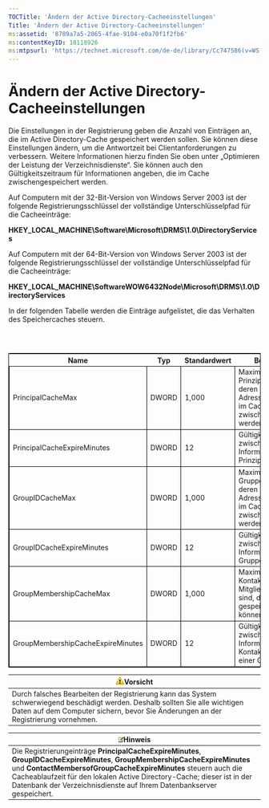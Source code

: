 ```yaml
---
TOCTitle: 'Ändern der Active Directory-Cacheeinstellungen'
Title: 'Ändern der Active Directory-Cacheeinstellungen'
ms:assetid: '8789a7a5-2065-4fae-9104-e0a70f1f2fb6'
ms:contentKeyID: 18118926
ms:mtpsurl: 'https://technet.microsoft.com/de-de/library/Cc747586(v=WS.10)'
---
```


Ändern der Active Directory-Cacheeinstellungen
==============================================

Die Einstellungen in der Registrierung geben die Anzahl von Einträgen an, die im Active Directory-Cache gespeichert werden sollen. Sie können diese Einstellungen ändern, um die Antwortzeit bei Clientanforderungen zu verbessern. Weitere Informationen hierzu finden Sie oben unter „Optimieren der Leistung der Verzeichnisdienste“. Sie können auch den Gültigkeitszeitraum für Informationen angeben, die im Cache zwischengespeichert werden.

Auf Computern mit der 32-Bit-Version von Windows Server 2003 ist der folgende Registrierungsschlüssel der vollständige Unterschlüsselpfad für die Cacheeinträge:

**HKEY\_LOCAL\_MACHINE\\Software\\Microsoft\\DRMS\\1.0\\DirectoryServices**

Auf Computern mit der 64-Bit-Version von Windows Server 2003 ist der folgende Registrierungsschlüssel der vollständige Unterschlüsselpfad für die Cacheeinträge:

**HKEY\_LOCAL\_MACHINE\\SoftwareWOW6432Node\\Microsoft\\DRMS\\1.0\\DirectoryServices**

In der folgenden Tabelle werden die Einträge aufgelistet, die das Verhalten des Speichercaches steuern.

###  

 
<table style="border:1px solid black;">
<colgroup>
<col width="25%" />
<col width="25%" />
<col width="25%" />
<col width="25%" />
</colgroup>
<thead>
<tr class="header">
<th>Name</th>
<th>Typ</th>
<th>Standardwert</th>
<th>Beschreibung</th>
</tr>
</thead>
<tbody>
<tr class="odd">
<td style="border:1px solid black;">PrincipalCacheMax</td>
<td style="border:1px solid black;">DWORD</td>
<td style="border:1px solid black;">1,000</td>
<td style="border:1px solid black;">Maximale Anzahl von Prinzipalen sowie von deren E-Mail-Adressen und SIDs, die im Cache zwischengespeichert werden können.</td>
</tr>
<tr class="even">
<td style="border:1px solid black;">PrincipalCacheExpireMinutes</td>
<td style="border:1px solid black;">DWORD</td>
<td style="border:1px solid black;">12</td>
<td style="border:1px solid black;">Gültigkeitszeitraum der zwischengespeicherten Informationen für Prinzipale.</td>
</tr>
<tr class="odd">
<td style="border:1px solid black;">GroupIDCacheMax</td>
<td style="border:1px solid black;">DWORD</td>
<td style="border:1px solid black;">1,000</td>
<td style="border:1px solid black;">Maximale Anzahl von Gruppen sowie von deren E-Mail-Adressen und SIDs, die im Cache zwischengespeichert werden können.</td>
</tr>
<tr class="even">
<td style="border:1px solid black;">GroupIDCacheExpireMinutes</td>
<td style="border:1px solid black;">DWORD</td>
<td style="border:1px solid black;">12</td>
<td style="border:1px solid black;">Gültigkeitszeitraum der zwischengespeicherten Informationen für Gruppenmitgliedschaft.</td>
</tr>
<tr class="odd">
<td style="border:1px solid black;">GroupMembershipCacheMax</td>
<td style="border:1px solid black;">DWORD</td>
<td style="border:1px solid black;">1,000</td>
<td style="border:1px solid black;">Maximale Anzahl von Kontakten, die Mitglieder einer Gruppe sind, die im Cache gespeichert werden können.</td>
</tr>
<tr class="even">
<td style="border:1px solid black;">GroupMembershipCacheExpireMinutes</td>
<td style="border:1px solid black;">DWORD</td>
<td style="border:1px solid black;">12</td>
<td style="border:1px solid black;">Gültigkeitszeitraum der zwischengespeicherten Informationen für Kontakte, die Mitglieder einer Gruppe sind.</td>
</tr>
</tbody>
</table>
  
| ![](images/Cc747586.Caution(WS.10).gif)Vorsicht                                                                                                                                         |  
|----------------------------------------------------------------------------------------------------------------------------------------------------------------------------------------------------------------------|  
| Durch falsches Bearbeiten der Registrierung kann das System schwerwiegend beschädigt werden. Deshalb sollten Sie alle wichtigen Daten auf dem Computer sichern, bevor Sie Änderungen an der Registrierung vornehmen. |
  
| ![](images/Cc747586.note(WS.10).gif)Hinweis                                                                                                                                                                                                                                                                           |  
|----------------------------------------------------------------------------------------------------------------------------------------------------------------------------------------------------------------------------------------------------------------------------------------------------------------------------------------------------|  
| Die Registrierungeinträge **PrincipalCacheExpireMinutes**, **GroupIDCacheExpireMinutes**, **GroupMembershipCacheExpireMinutes** und **ContactMembersofGroupCacheExpireMinutes** steuern auch die Cacheablaufzeit für den lokalen Active Directory-Cache; dieser ist in der Datenbank der Verzeichnisdienste auf Ihrem Datenbankserver gespeichert. |
